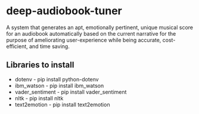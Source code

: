 # deep-audiobook-tuner

A system that generates an apt, emotionally pertinent, unique musical score for an audiobook automatically based on the current narrative for the purpose of ameliorating user-experience while being accurate, cost-efficient, and time saving.

## Libraries to install

- dotenv - pip install python-dotenv
- ibm_watson - pip install ibm_watson
- vader_sentiment - pip install vader_sentiment
- nltk - pip install nltk
- text2emotion - pip install text2emotion
